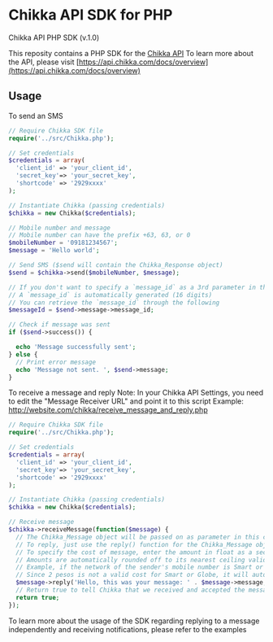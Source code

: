 Chikka API SDK for PHP
======

Chikka API PHP SDK (v.1.0)

This reposity contains a PHP SDK for the [Chikka API](https://api.chikka.com/)
To learn more about the API, please visit [https://api.chikka.com/docs/overview](https://api.chikka.com/docs/overview)

Usage
-----

To send an SMS
```php
// Require Chikka SDK file
require('../src/Chikka.php');

// Set credentials
$credentials = array(
  'client_id' => 'your_client_id',
  'secret_key'=> 'your_secret_key',
  'shortcode' => '2929xxxx'
);

// Instantiate Chikka (passing credentials)
$chikka = new Chikka($credentials);

// Mobile number and message
// Mobile number can have the prefix +63, 63, or 0
$mobileNumber = '09181234567';
$message = 'Hello world';

// Send SMS ($send will contain the Chikka_Response object)
$send = $chikka->send($mobileNumber, $message);

// If you don't want to specify a `message_id` as a 3rd parameter in the send() function,
// A `message_id` is automatically generated (16 digits)
// You can retrieve the `message_id` through the following
$messageId = $send->message->message_id;

// Check if message was sent
if ($send->success()) {

  echo 'Message successfully sent';
} else {
  // Print error message
  echo 'Message not sent. ', $send->message;
}
```

To receive a message and reply
Note: In your Chikka API Settings, you need to edit the "Message Receiver URL" and point it to this script
Example: http://website.com/chikka/receive_message_and_reply.php
```php
// Require Chikka SDK file
require('../src/Chikka.php');

// Set credentials
$credentials = array(
  'client_id' => 'your_client_id',
  'secret_key'=> 'your_secret_key',
  'shortcode' => '2929xxxx'
);

// Instantiate Chikka (passing credentials)
$chikka = new Chikka($credentials);

// Receive message
$chikka->receiveMessage(function($message) {
  // The Chikka_Message object will be passed on as parameter in this callback
  // To reply, just use the reply() function for the Chikka_Message object
  // To specify the cost of message, enter the amount in float as a second parameter 
  // Amounts are automatically rounded off to its nearest ceiling valid cost
  // Example, if the network of the sender's mobile number is Smart or Globe, and you set 2 pesos as the cost
  // Since 2 pesos is not a valid cost for Smart or Globe, it will automatically be rounded off to 2.50 pesos
  $message->reply('Hello, this was your message: ' . $message->message, 2);
  // Return true to tell Chikka that we received and accepted the message
  return true;
});
```

To learn more about the usage of the SDK regarding replying to a message independently and receiving notifications, please refer to the examples